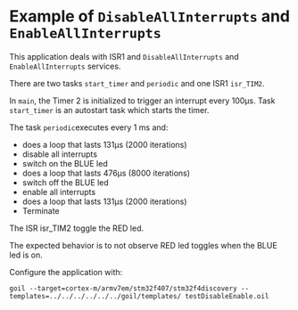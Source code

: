 # Example of `DisableAllInterrupts` and `EnableAllInterrupts`

This application deals with ISR1 and `DisableAllInterrupts` and `EnableAllInterrupts` services.

There are two tasks `start_timer` and `periodic` and one ISR1 `isr_TIM2`.

In `main`, the Timer 2 is initialized to trigger an interrupt every 100µs. Task `start_timer` is an autostart task which starts the timer.

The task `periodic`executes every 1 ms and:

* does a loop that lasts 131µs (2000 iterations) 
* disable all interrupts
* switch on the BLUE led
* does a loop that lasts 476µs (8000 iterations)
* switch off the BLUE led
* enable all interrupts
* does a loop that lasts 131µs (2000 iterations) 
* Terminate

The ISR isr_TIM2 toggle the RED led.

The expected behavior is to not observe RED led toggles when the BLUE led is on.

Configure the application with:

```
goil --target=cortex-m/armv7em/stm32f407/stm32f4discovery --templates=../../../../../../goil/templates/ testDisableEnable.oil
```
